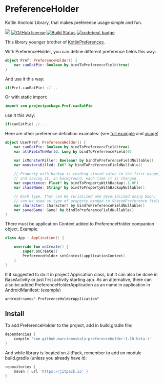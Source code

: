 # PreferenceHolder
Kotlin Android Library, that makes preference usage simple and fun.

[![](https://jitpack.io/v/MarcinMoskala/PreferenceHolder.svg)](https://jitpack.io/#MarcinMoskala/PreferenceHolder)
[![GitHub license](https://img.shields.io/badge/license-Apache%20License%202.0-blue.svg?style=flat)](http://www.apache.org/licenses/LICENSE-2.0)
[![Build Status](https://travis-ci.org/MarcinMoskala/PreferenceHolder.svg?branch=master)](https://travis-ci.org/MarcinMoskala/PreferenceHolder)
[![codebeat badge](https://codebeat.co/badges/035647e2-1a10-48b8-80ae-e6a02c5c0ded)](https://codebeat.co/projects/github-com-marcinmoskala-preferenceholder-master)

This library younger brother of [KotlinPreferences](https://github.com/MarcinMoskala/KotlinPreferences).

With PreferenceHolder, you can define different preference fields this way:

```kotlin
object Pref: PreferenceHolder() {
    var canEatPie: Boolean by bindToPreferenceField(true)
}
```

And use it this way:

```kotlin
if(Pref.canEatPie) //...
```

Or with static import:

```kotlin
import com.projectpackage.Pref.canEatPie
```

use it this way:

```kotlin
if(canEatPie) //...
```

Here are other preference definition examples: (see [full example](https://github.com/MarcinMoskala/PreferenceHolder/blob/master/kotlinpreferences-lib/src/androidTest/java/com/marcinmoskala/kotlinpreferences/ExampleConfig.kt) and [usage](https://github.com/MarcinMoskala/PreferenceHolder/tree/master/kotlinpreferences-lib/src/androidTest/java/com/marcinmoskala/kotlinpreferences))

```kotlin
object UserPref: PreferenceHolder() {
    var canEatPie: Boolean by bindToPreferenceField(true)
    var allPieInTheWorld: Long by bindToPreferenceField(0)

    var isMonsterKiller: Boolean? by bindToPreferenceFieldNullable()
    var monstersKilled: Int? by bindToPreferenceFieldNullable()
    
    // Property with backup is reading stored value in the first usage, 
    // and saving it, in background, each time it is changed.
    var experience: Float? by bindToPropertyWithBackup(-1.0F) 
    var className: String? by bindToPropertyWithBackupNullable()

    // Each type, that can be serialized and deserialized using Gson, 
    // can be used as type of property binded to SharedPreference field.
    var character: Character? by bindToPreferenceFieldNullable()
    var savedGame: Game? by bindToPreferenceFieldNullable()
}
```

There must be application Context added to PreferenceHolder companion object. Example:

```kotlin
class App : Application() {

    override fun onCreate() {
        super.onCreate()
        PreferenceHolder.setContext(applicationContext)
    }
}
```

It it suggested to do it in project Application class, but it can also be done in BaseActivity or just first activity starting app. As an alternative, there can also be added PreferenceHolderApplication as an name in application in AndroidManifest: ([example](https://github.com/MarcinMoskala/PreferenceHolder/blob/master/sample/src/main/AndroidManifest.xml#L12))

```
android:name=".PreferenceHolderApplication"
```

## Install

To add PreferenceHolder to the project, add in build.gradle file:

```groovy
dependencies {
    compile 'com.github.marcinmoskala:preferenceholder:1.10-beta.1'
}
```

And while library is located on JitPack, remember to add on module build.gradle (unless you already have it):

```groovy
repositories {
    maven { url 'https://jitpack.io' }
}
```
